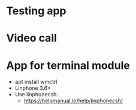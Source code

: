 
# Testing app

# Video call
# App for terminal module

- apt install wmctrl
- Linphone 3.6+
- Use linphonecsh:
  * https://helpmanual.io/help/linphonecsh/
